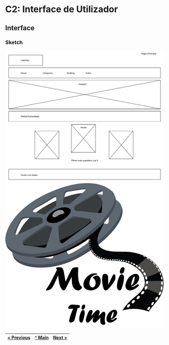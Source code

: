 # C2: Interface de Utilizador

## Interface

### Sketch

![](docs/ficheiros_auxiliares/TW02_sketch_website-01.jpg)
![](src/images/TW02_logo.png)


<table>
<thead>
<tr>
<th align="left"><a href="https://github.com/TCM-TW02/trabalhofinal/blob/main/docs/c1.md">&lt; Previous</a></th>
<th align="center"><a href="https://github.com/TCM-TW02/trabalhofinal#report">^ Main</a></th>
<th align="right"><a href="https://github.com/TCM-TW02/trabalhofinal/blob/main/docs/c3.md">Next &gt;</a></th>
</tr>
</thead>
</table>


